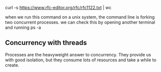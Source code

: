 curl -s https://www.rfc-editor.org/rfc/rfc1122.txt | wc

when we run this command on a unix system, the command line is forking two concurrent processes. we can check this by opening another terminal and running ps -a

## Concurrency with threads

Processes are the heavyweight answer to concurrency. They provide us with good isolation, but they consume lots of resources and take a while to create.